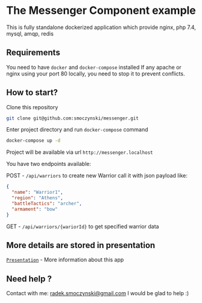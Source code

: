 # The Messenger Component example
This is fully standalone dockerized application which provide 
nginx, php 7.4, mysql, amqp, redis

## Requirements
You need to have `docker` and `docker-compose` installed
If any apache or nginx using your port 80 locally, you need to stop it to prevent conflicts.
 
## How to start?
Clone this repository

```sh
git clone git@github.com:smoczynski/messenger.git
```

Enter project directory and run `docker-compose` command

```sh
docker-compose up -d
```

Project will be available via url `http://messenger.localhost`

You have two endpoints available:

POST - `/api/warriors` 
to create new Warrior call it with json payload like:

```json
{
  "name": "Warrior1",
  "region": "Athens",
  "battleTactics": "archer",
  "armament": "bow"
}
``` 

GET - `/api/warriors/{wariorId}`
to get specified warrior data

## More details are stored in presentation
[`Presentation`](https://docs.google.com/presentation/d/e/2PACX-1vTGIVk9Ihzf9Rtms8l7UUIT5R3_fpgU3szDQd9o2tnpZzqH25K0943zZfigSSQ5XJMgbT5luBv8Xelu/pub?start=true&loop=false&delayms=3000) - More information about this app

## Need help ?
Contact with me: radek.smoczynski@gmail.com
I would be glad to help :)
